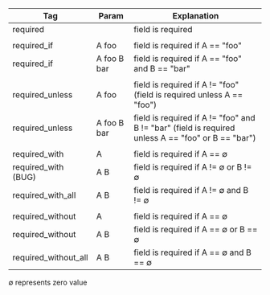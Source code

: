 

| Tag                  | Param       | Explanation                                                  |
| -------------------- | ----------- | ------------------------------------------------------------ |
| required             |             | field is required                                            |
|                      |             |                                                              |
| required_if          | A foo       | field is required if A == "foo"                              |
| required_if          | A foo B bar | field is required if A == "foo" and B == "bar"               |
|                      |             |                                                              |
| required_unless      | A foo       | field is required if A != "foo" (field is required unless A == "foo") |
| required_unless      | A foo B bar | field is required if A != "foo" and B != "bar" (field is required unless A == "foo" or B == "bar") |
|                      |             |                                                              |
| required_with        | A           | field is required if A == ∅                                  |
| required_with (BUG)  | A B         | field is required if A != ∅ or B != ∅                        |
| required_with_all    | A B         | field is required if A != ∅ and B != ∅                       |
|                      |             |                                                              |
| required_without     | A           | field is required if A == ∅                                  |
| required_without     | A B         | field is required if A == ∅ or B == ∅                        |
| required_without_all | A B         | field is required if A == ∅ and B == ∅                       |

∅ represents zero value


